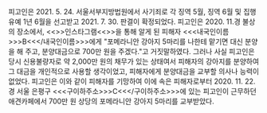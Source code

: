 피고인은 2021. 5. 24. 서울서부지방법원에서 사기죄로 각 징역 5월, 징역 6월 및 집행유예 1년 6월을 선고받고 2021. 7. 30. 판결이 확정되었다.
피고인은 2020. 11.경 불상의 장소에서, <<<sns>>>인스타그램<<</sns>>>을 통해 알게 된 피해자 <<<내국인이름>>>B<<</내국인이름>>>에게 "포메라니안 강아지 5마리를 나한테 맡기면 대신 분양을 해 주고, 분양대금으로 700만 원을 주겠다."고 거짓말하였다. 그러나 사실 피고인은 당시 신용불량자로 약 2,000만 원의 채무가 있는 상태여서 피해자의 강아지를 분양하여 그 대금을 개인적으로 사용할 생각이었고, 피해자에게 분양대금을 교부할 의사나 능력이 없었다.
피고인은 이와 같이 피해자를 기망하여 이에 속은 피해자로부터 2020. 11. 22.경 서울 은평구 <<<구이하주소>>>C<<</구이하주소>>>에 있는 피고인이 근무하던 애견카페에서 700만 원 상당의 포메라니안 강아지 5마리를 교부받았다.